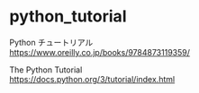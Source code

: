 # python_tutorial

Python チュートリアル  
https://www.oreilly.co.jp/books/9784873119359/
  
The Python Tutorial  
https://docs.python.org/3/tutorial/index.html

